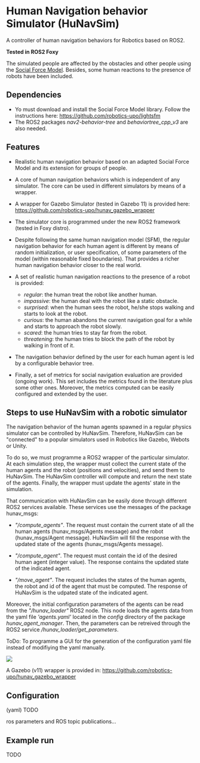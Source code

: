 # Human Navigation behavior Simulator (HuNavSim)

A controller of human navigation behaviors for Robotics based on ROS2.

**Tested in ROS2 Foxy** 

The simulated people are affected by the obstacles and other people using the [Social Force Model](https://github.com/robotics-upo/lightsfm).
Besides, some human reactions to the presence of robots have been included.


## Dependencies

* Yo must download and install the Social Force Model library. Follow the instructions here: https://github.com/robotics-upo/lightsfm
* The ROS2 packages *nav2-behavior-tree* and *behaviortree_cpp_v3* are also needed.


## Features

* Realistic human navigation behavior based on an adapted Social Force Model and its extension for groups of people.

* A core of human navigation behaviors which is independent of any simulator. The core can be used in different simulators by means of a wrapper.

* A wrapper for Gazebo Simulator (tested in Gazebo 11) is provided here: https://github.com/robotics-upo/hunav_gazebo_wrapper

* The simulator core is programmed under the new ROS2 framework (tested in Foxy distro).

* Despite following the same human navigation model (SFM), the regular navigation behavior for each human agent is different by means of random initialization, or user specification, of some parameters of the model (within reasonable fixed boundaries). That provides a richer human navigation behavior closer to the real world.

* A set of realistic human navigation reactions to the presence of a robot is provided:

    * *regular*: the human treat the robot like another human.
    * *impassive*: the human deal with the robot like a static obstacle.
    * *surprised*: when the human sees the robot, he/she stops walking and starts to look at the robot.
    * *curious*: the human abandons the current navigation goal for a while and starts to approach the robot slowly.
    * *scared*: the human tries to stay far from the robot.
    * *threatening*: the human tries to block the path of the robot by walking in front of it.

* The navigation behavior defined by the user for each human agent is led by a configurable behavior tree.

* Finally, a set of metrics for social navigation evaluation are provided (ongoing work). This set includes the metrics found in the literature plus some other ones. Moreover, the metrics computed can be easily configured and extended by the user.



## Steps to use HuNavSim with a robotic simulator

The navigation behavior of the human agents spawned in a regular physics simulator can be controlled by HuNavSim. Therefore, HuNavSim can be "connected" to a popular simulators used in Robotics like Gazebo, Webots or Unity.

To do so, we must programme a ROS2 wrapper of the particular simulator. At each simulation step, the wrapper must collect the current state of the human agents and the robot (positions and velocities), and send them to HuNavSim. The HuNavSim controller will compute and return the next state of the agents. Finally, the wrapper must update the agents' state in the simulation.

That communication with HuNavSim can be easily done through different ROS2 services available. These services use the messages of the package hunav_msgs:

* *"/compute_agents"*. The request must contain the current state of all the human agents (hunav_msgs/Agents message) and the robot (hunav_msgs/Agent message). HuNavSim will fill the response with the updated state of the agents (hunav_msgs/Agents message).

* *"/compute_agent"*. The request must contain the id of the desired human agent (integer value). The response contains the updated state of the indicated agent. 

* *"/move_agent"*. The request includes the states of the human agents, the robot and id of the agent that must be computed. The response of HuNavSim is the udpated state of the indicated agent. 

Moreover, the initial configuration parameters of the agents can be read from the *"/hunav_loader"* ROS2 node. This node loads the agents data from the yaml file *'agents.yaml'* located in the *config* directory of the package *hunav_agent_manager*. Then, the parameters can be retreived through the ROS2 service */hunav_loader/get_parameters*. 

ToDo: To programme a GUI for the generation of the configuration yaml file instead of modifiying the yaml manually. 

![](https://github.com/robotics-upo/hunav_sim/blob/master/images/HuNavSim.png)


A Gazebo (v11) wrapper is provided in: https://github.com/robotics-upo/hunav_gazebo_wrapper
 

## Configuration

(yaml) TODO

ros parameters and ROS topic publications...


## Example run

TODO



